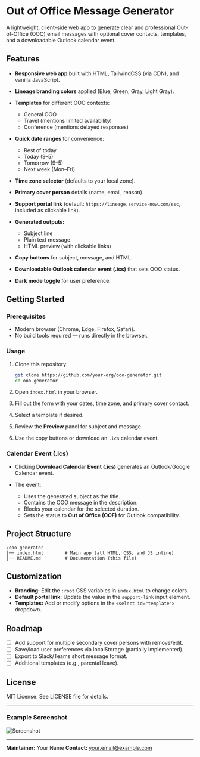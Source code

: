 # Out of Office Message Generator

A lightweight, client-side web app to generate clear and professional Out-of-Office (OOO) email messages with optional cover contacts, templates, and a downloadable Outlook calendar event.

## Features

* **Responsive web app** built with HTML, TailwindCSS (via CDN), and vanilla JavaScript.
* **Lineage branding colors** applied (Blue, Green, Gray, Light Gray).
* **Templates** for different OOO contexts:

  * General OOO
  * Travel (mentions limited availability)
  * Conference (mentions delayed responses)
* **Quick date ranges** for convenience:

  * Rest of today
  * Today (9–5)
  * Tomorrow (9–5)
  * Next week (Mon–Fri)
* **Time zone selector** (defaults to your local zone).
* **Primary cover person** details (name, email, reason).
* **Support portal link** (default: `https://lineage.service-now.com/esc`, included as clickable link).
* **Generated outputs:**

  * Subject line
  * Plain text message
  * HTML preview (with clickable links)
* **Copy buttons** for subject, message, and HTML.
* **Downloadable Outlook calendar event (.ics)** that sets OOO status.
* **Dark mode toggle** for user preference.

## Getting Started

### Prerequisites

* Modern browser (Chrome, Edge, Firefox, Safari).
* No build tools required — runs directly in the browser.

### Usage

1. Clone this repository:

   ```bash
   git clone https://github.com/your-org/ooo-generator.git
   cd ooo-generator
   ```
2. Open `index.html` in your browser.
3. Fill out the form with your dates, time zone, and primary cover contact.
4. Select a template if desired.
5. Review the **Preview** panel for subject and message.
6. Use the copy buttons or download an `.ics` calendar event.

### Calendar Event (.ics)

* Clicking **Download Calendar Event (.ics)** generates an Outlook/Google Calendar event.
* The event:

  * Uses the generated subject as the title.
  * Contains the OOO message in the description.
  * Blocks your calendar for the selected duration.
  * Sets the status to **Out of Office (OOF)** for Outlook compatibility.

## Project Structure

```
/ooo-generator
│── index.html        # Main app (all HTML, CSS, and JS inline)
│── README.md         # Documentation (this file)
```

## Customization

* **Branding:** Edit the `:root` CSS variables in `index.html` to change colors.
* **Default portal link:** Update the value in the `support-link` input element.
* **Templates:** Add or modify options in the `<select id="template">` dropdown.

## Roadmap

* [ ] Add support for multiple secondary cover persons with remove/edit.
* [ ] Save/load user preferences via localStorage (partially implemented).
* [ ] Export to Slack/Teams short message format.
* [ ] Additional templates (e.g., parental leave).

## License

MIT License. See LICENSE file for details.

---

### Example Screenshot

![Screenshot](docs/screenshot.png)

---

**Maintainer:** Your Name
**Contact:** [your.email@example.com](mailto:your.email@example.com)
